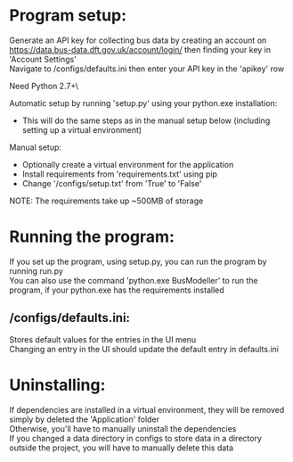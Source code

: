 # Program setup:
Generate an API key for collecting bus data by creating an account on https://data.bus-data.dft.gov.uk/account/login/ then finding your key in 'Account Settings'\
Navigate to /configs/defaults.ini then enter your API key in the 'apikey' row

Need Python 2.7+\

Automatic setup by running 'setup.py' using your python.exe installation:
- This will do the same steps as in the manual setup below (including setting up a virtual environment)

Manual setup:
- Optionally create a virtual environment for the application
- Install requirements from 'requirements.txt' using pip
- Change '/configs/setup.txt' from 'True' to 'False'

NOTE: The requirements take up ~500MB of storage

# Running the program:
If you set up the program, using setup.py, you can run the program by running run.py\
You can also use the command 'python.exe BusModeller' to run the program, if your python.exe has the requirements installed

## /configs/defaults.ini:
Stores default values for the entries in the UI menu\
Changing an entry in the UI should update the default entry in defaults.ini

# Uninstalling:
If dependencies are installed in a virtual environment, they will be removed simply by deleted the 'Application' folder\
Otherwise, you'll have to manually uninstall the dependencies\
If you changed a data directory in configs to store data in a directory outside the project, you will have to manually delete this data
